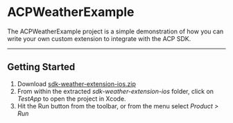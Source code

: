 # ACPWeatherExample
The ACPWeatherExample project is a simple demonstration of how you can write your own custom extension to integrate with the ACP SDK.

<hr>

## Getting Started

1. Download [sdk-weather-extension-ios.zip](https://github.com/Adobe-Marketing-Cloud/acp-sdks/blob/weather-example/sdk-weather-extension-ios.zip)
2. From within the extracted _sdk-weather-extension-ios_ folder, click on _TestApp_ to open the project in Xcode.
3. Hit the Run button from the toolbar, or from the menu select _Product > Run_
